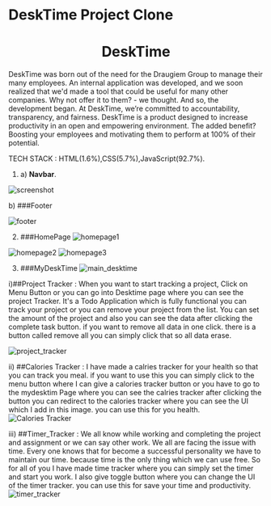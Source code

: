 # DeskTime Project Clone

<h1 align="center">DeskTime</h1>

DeskTime was born out of the need for the Draugiem Group to manage their many employees. An internal application was developed, and we soon realized that we'd made a tool that could be useful for many other companies. Why not offer it to them? - we thought. And so, the development began.
At DeskTime, we’re committed to accountability, transparency, and fairness. DeskTime is a product designed to increase productivity in an open and empowering environment. The added benefit? Boosting your employees and motivating them to perform at 100% of their potential.

TECH STACK : HTML(1.6%),CSS(5.7%),JavaScript(92.7%).

1) a) <b>Navbar</b>.

![screenshot](https://user-images.githubusercontent.com/101567054/187068229-89c7b00a-14b8-452f-8fbf-361972340f6f.png)

b) ###Footer

![footer](https://user-images.githubusercontent.com/101567054/187090436-a507ac3d-d9e4-48fe-bb84-12983c90e0a7.png)

2) ###HomePage
![homepage1](https://user-images.githubusercontent.com/101567054/187090572-43a277c1-1a16-424c-ac9a-e1229edc3649.png)

![homepage2](https://user-images.githubusercontent.com/101567054/187090575-2553e848-cc2b-48ad-8ca8-6a4baff16571.png)
![homepage3](https://user-images.githubusercontent.com/101567054/187090580-9fe27d91-1a22-4261-a4eb-406f37ce5813.png)

3) ###MyDeskTime
![main_desktime](https://user-images.githubusercontent.com/101567054/187090759-73274fb0-e5bc-44eb-b3ef-a439365947f6.png)

i)##Project Tracker : When you want to start tracking a project, Click on Menu Button or you can go into Desktime page where you can see the project Tracker. It's a Todo Application which is fully functional you can track your project or you can remove your project from the list. 
You can set the amount of the project and also you can see the data after clicking the complete task button. if you want to remove all data in one click. there is a button called remove all you can simply click that so all data erase.

![project_tracker](https://user-images.githubusercontent.com/101567054/187090769-9768308e-77e0-43e5-8c2f-81d2a758554e.png)

ii) ##Calories Tracker : I have made a calries tracker for your health so that you can track you meal. if you want to use this you can simply click to the menu button where I can give a calories tracker button or you have to go to the mydesktim Page where you can see the calries tracker after clicking the button you can redirect to the calories tracker where you can see the UI which I add in this image. you can use this for you health.
![Calories Tracker](https://user-images.githubusercontent.com/101567054/187090781-c1ba9295-d41f-4a84-93dc-403438757b5a.png)

iii) ##Timer_Tracker : We all know while working and completing the project and assignment or we can say other work. We all are facing the issue with time. Every one knows that for become a successful personality we have to maintain our time. because time is the only thing which we can use free. So for all of you I have made time tracker where you can simply set the timer and start you work. I also give toggle button where you can change the UI of the timer tracker. you can use this for save your time and productivity.
![timer_tracker](https://user-images.githubusercontent.com/101567054/187090801-c58d1b0e-2857-410f-9698-55aa2f390b17.png)

